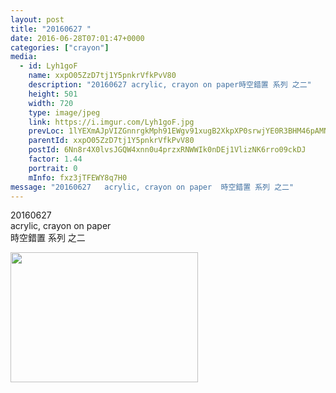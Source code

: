 ```yaml
---
layout: post
title: "20160627 " 
date: 2016-06-28T07:01:47+0000 
categories: ["crayon"] 
media:
  - id: Lyh1goF
    name: xxpO05ZzD7tj1Y5pnkrVfkPvV80
    description: "20160627 acrylic, crayon on paper時空錯置 系列 之二"   
    height: 501
    width: 720
    type: image/jpeg
    link: https://i.imgur.com/Lyh1goF.jpg
    prevLoc: 1lYEXmAJpVIZGnnrgkMph91EWgv91xugB2XkpXP0srwjYE0R3BHM46pAMNMRcE0LxR73BwcYwn2m0ABqf1Jqj6vp1lU4Nnj7LB4MSp0JNvW90Vs9vzlNYBMBU9gBP2lmlZs2ABynP8Xvup933lx4LVSj04zNkvxZcrpBVrnoR6Ix44LGME3qFYoX0ggEyBSDw9mzLJyKT8NRXgGEGps4lGDE9jN7Fk6vnNn13ksp3kg5PRnjtMYJ2rWmNvINW98lLvmxumE
    parentId: xxpO05ZzD7tj1Y5pnkrVfkPvV80
    postId: 6Nn8r4X0lvsJGQW4xnn0u4przxRNWWIk0nDEj1VlizNK6rro09ckDJ
    factor: 1.44
    portrait: 0
    mInfo: fxz3jTFEWY8q7H0
message: "20160627   acrylic, crayon on paper  時空錯置 系列 之二"
---
```


20160627   
acrylic, crayon on paper  
時空錯置 系列 之二


[//]: #media:  
<a href="https://i.imgur.com/Lyh1goF.jpg"><img src="https://i.imgur.com/Lyh1goF.jpg" height="208" width="300" /></a> 
 
